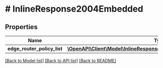 # # InlineResponse2004Embedded

## Properties

Name | Type | Description | Notes
------------ | ------------- | ------------- | -------------
**edge_router_policy_list** | [**\OpenAPI\Client\Model\InlineResponse2004EmbeddedEdgeRouterPolicyList[]**](InlineResponse2004EmbeddedEdgeRouterPolicyList.md) |  | 

[[Back to Model list]](../../README.md#documentation-for-models) [[Back to API list]](../../README.md#documentation-for-api-endpoints) [[Back to README]](../../README.md)


